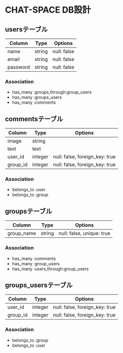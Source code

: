 # CHAT-SPACE DB設計

## usersテーブル
|Column|Type|Options|
|------|----|-------|
|name|string|null: false|
|email|string|null: false|
|password|string|null: false|
### Association
- has_many :groups,through:group_users
- has_many :groups_users
- has_many :comments


## commentsテーブル
|Column|Type|Options|
|------|----|-------|
|image|string||
|text|text||
|user_id|integer|null: false, foreign_key: true|
|group_id|integer|null: false, foreign_key: true|
### Association
- belongs_to :user
- belongs_to :group


## groupsテーブル
|Column|Type|Options|
|------|----|-------|
|group_name|string|null: false, unique: true|
### Association
- has_many :comments
- has_many :group_users
- has_many :users,through:group_users


## groups_usersテーブル
|Column|Type|Options|
|------|----|-------|
|user_id|integer|null: false, foreign_key: true|
|group_id|integer|null: false, foreign_key: true|
### Association
- belongs_to :group
- belongs_to :user